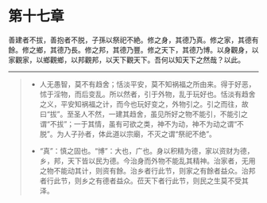 # 第十七章

善建者不拔，善抱者不脱，子孫以祭祀不絶。修之身，其德乃真。修之家，其德有餘。修之鄉，其德乃長。修之邦，其德乃豐。修之天下，其德乃博。以身觀身，以家觀家，以鄉觀鄉，以邦觀邦，以天下觀天下。吾何以知天下之然哉？以此。

---

> + 人无愚智，莫不有趋舍；恬淡平安，莫不知祸福之所由来。得于好恶，怵于淫物，而后变乱。所以然者，引于外物，乱于玩好也。恬淡有趋舍之义，平安知祸福之计，而今也玩好变之，外物引之。引之而往，故曰“拔”。至圣人不然，一建其趋舍，虽见所好之物不能引，不能引之谓“不拔”；一于其情，虽有可欲之类，神不为动，神不为动之谓“不脱”。为人子孙者，体此道以宗廟，不灭之谓“祭祀不绝”。
>
> + “真”：慎之固也。“博”：大也，广也。身以积精为德，家以资财为德，乡，邦，天下皆以民为德。今治身而外物不能乱其精神。治家者，无用之物不能动其计，则资有餘。治乡者行此节，则家之有餘者益众。治邦者行此节，则乡之有德者益众。莅天下者行此节，则民之生莫不受其泽。
